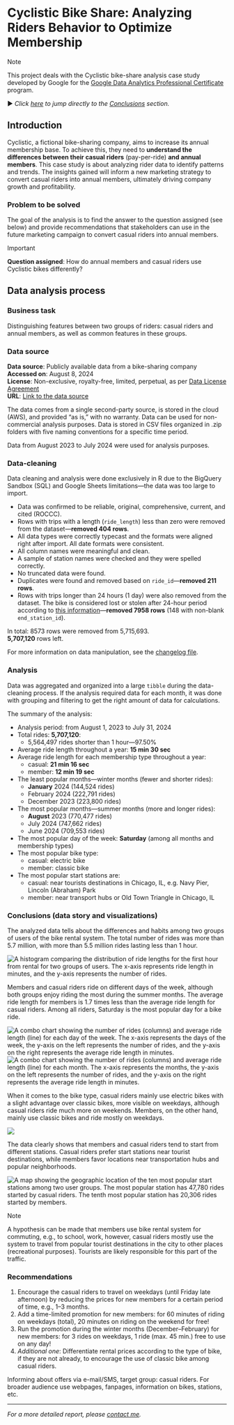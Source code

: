 # Cyclistic Bike Share: Analyzing Riders Behavior to Optimize Membership

> [!NOTE]
> This project deals with the Cyclistic bike-share analysis case study developed by Google for the [Google Data Analytics Professional Certificate](https://www.coursera.org/professional-certificates/google-data-analytics) program.

&#x25B6; *Click [here](#conclusions-data-story-and-visualizations) to jump directly to the [Conclusions](#conclusions-data-story-and-visualizations) section.*

## Introduction

Cyclistic, a fictional bike-sharing company, aims to increase its annual membership base. To achieve this, they need to **understand the differences between their casual riders** (pay-per-ride) **and annual members**. This case study is about analyzing rider data to identify patterns and trends. The insights gained will inform a new marketing strategy to convert casual riders into annual members, ultimately driving company growth and profitability.

### Problem to be solved

The goal of the analysis is to find the answer to the question assigned (see below) and provide recommendations that stakeholders can use in the future marketing campaign to convert casual riders into annual members.

> [!IMPORTANT]  
> **Question assigned**: How do annual members and casual riders use Cyclistic bikes differently?

## Data analysis process

### Business task

Distinguishing features between two groups of riders: casual riders and annual members, as well as common features in these groups.

### Data source

**Data source**: Publicly available data from a bike-sharing company\
**Accessed on**: August 8, 2024\
**License**: Non-exclusive, royalty-free, limited, perpetual, as per [Data License Agreement](https://divvybikes.com/data-license-agreement)\
**URL**: [Link to the data source](https://divvybikes.com/system-data)

The data comes from a single second-party source, is stored in the cloud (AWS), and provided “as is,” with no warranty. Data can be used for non-commercial analysis purposes. Data is stored in CSV files organized in .zip folders with five naming conventions for a specific time period.

Data from August 2023 to July 2024 were used for analysis purposes.

### Data-cleaning

Data cleaning and analysis were done exclusively in R due to the BigQuery Sandbox (SQL) and Google Sheets limitations—the data was too large to import.

- Data was confirmed to be reliable, original, comprehensive, current, and cited (ROCCC).
- Rows with trips with a length (`ride_length`) less than zero were removed from the dataset—**removed 404 rows**.
- All data types were correctly typecast and the formats were aligned right after import. All date formats were consistent.
- All column names were meaningful and clean.
- A sample of station names were checked and they were spelled correctly.
- No truncated data were found.
- Duplicates were found and removed based on `ride_id`—**removed 211 rows**.
- Rows with trips longer than 24 hours (1 day) were also removed from the dataset. The bike is considered lost or stolen after 24-hour period according to [this information](https://help.divvybikes.com/hc/en-us/articles/360033484791-What-if-I-keep-a-bike-out-too-long)—**removed 7958 rows** (148 with non-blank `end_station_id`).

In total: 8573 rows were removed from 5,715,693.\
**5,707,120** rows left.

For more information on data manipulation, see the [changelog file](r-files/Changelog.txt).

### Analysis

Data was aggregated and organized into a large `tibble` during the data-cleaning process. If the analysis required data for each month, it was done with grouping and filtering to get the right amount of data for calculations.

The summary of the analysis:

- Analysis period: from August 1, 2023 to July 31, 2024
- Total rides: **5,707,120**:
    - 5,564,497 rides shorter than 1 hour—97.50%
- Average ride length throughout a year: **15 min 30 sec**
- Average ride length for each membership type throughout a year:
    - casual: **21 min 16 sec**
    - member: **12 min 19 sec**
- The least popular months—winter months (fewer and shorter rides):
    - **January** 2024 (144,524 rides)
    - February 2024 (222,791 rides)
    - December 2023 (223,800 rides)
- The most popular months—summer months (more and longer rides):
    - **August** 2023 (770,477 rides)
    - July 2024 (747,662 rides)
    - June 2024 (709,553 rides)
- The most popular day of the week: **Saturday** (among all months and membership types)
- The most popular bike type:
    - casual: electric bike
    - member: classic bike
- The most popular start stations are:
    - casual: near tourists destinations in Chicago, IL, e.g. Navy Pier, Lincoln (Abraham) Park
    - member: near transport hubs or Old Town Triangle in Chicago, IL

### Conclusions (data story and visualizations)

The analyzed data tells about the differences and habits among two groups of users of the bike rental system. The total number of rides was more than 5.7 million, with more than 5.5 million rides lasting less than 1 hour.

![A histogram comparing the distribution of ride lengths for the first hour from rental for two groups of users. The x-axis represents ride length in minutes, and the y-axis represents the number of rides.](data-viz/histogram-members-casual.png)

Members and casual riders ride on different days of the week, although both groups enjoy riding the most during the summer months. The average ride length for members is 1.7 times less than the average ride length for casual riders. Among all riders, Saturday is the most popular day for a bike ride.

![A combo chart showing the number of rides (columns) and average ride length (line) for each day of the week. The x-axis represents the days of the week, the y-axis on the left represents the number of rides, and the y-axis on the right represents the average ride length in minutes.](data-viz/number-of-rides-and-average-ride-length-by-day-of-week.png)
![A combo chart showing the number of rides (columns) and average ride length (line) for each month. The x-axis represents the months, the y-axis on the left represents the number of rides, and the y-axis on the right represents the average ride length in minutes. ](data-viz/number-of-rides-and-average-ride-length.png)

When it comes to the bike type, casual riders mainly use electric bikes with a slight advantage over classic bikes, more visible on weekdays, although casual riders ride much more on weekends. Members, on the other hand, mainly use classic bikes and ride mostly on weekdays.

![](data-viz/number-of-rides-by-bike-type-per-membership.png)

The data clearly shows that members and casual riders tend to start from different stations. Casual riders prefer start stations near tourist destinations, while members favor locations near transportation hubs and popular neighborhoods.

![A map showing the geographic location of the ten most popular start stations among two user groups. The most popular station has 47,780 rides started by casual riders. The tenth most popular station has 20,306 rides started by members.](data-viz/ten-most-popular-start-stations.png)

> [!NOTE]
> A hypothesis can be made that members use bike rental system for commuting, e.g., to school, work, however, casual riders mostly use the system to travel from popular tourist destinations in the city to other places (recreational purposes). Tourists are likely responsible for this part of the traffic.

### Recommendations

1. Encourage the casual riders to travel on weekdays (until Friday late afternoon) by reducing the prices for new members for a certain period of time, e.g., 1–3 months.
2. Add a time-limited promotion for new members: for 60 minutes of riding on weekdays (total), 20 minutes on riding on the weekend for free!
3. Run the promotion during the winter months (December–February) for new members: for 3 rides on weekdays, 1 ride (max. 45 min.) free to use on any day!
4. *Additional one*: Differentiate rental prices according to the type of bike, if they are not already, to encourage the use of classic bike among casual riders.
 
Informing about offers via e-mail/SMS, target group: casual riders. For broader audience use webpages, fanpages, information on bikes, stations, etc.

---

*For a more detailed report, please [contact me](https://github.com/aokolowicz).*